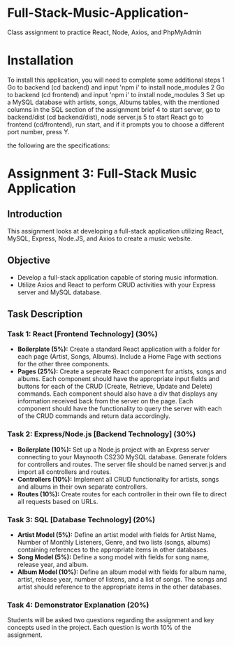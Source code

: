 # Full-Stack-Music-Application-
Class assignment to practice React, Node, Axios, and PhpMyAdmin

# Installation
To install this application, you will need to complete some additional steps
1 Go to backend (cd backend) and input 'npm i' to install node_modules
2 Go to backend (cd frontend) and input 'npm i' to install node_modules
3 Set up a MySQL database with artists, songs, Albums tables, with the mentioned columns in the SQL section of the assignment brief
4 to start server, go to backend/dist (cd backend/dist), node server.js
5 to start React go to frontend (cd/frontend), run start, and if it prompts you to choose a different port number, press Y.


the following are the specifications:
# Assignment 3: Full-Stack Music Application

## Introduction

This assignment looks at developing a full-stack application utilizing React, MySQL, Express, Node.JS, and Axios to create a music website.

## Objective

- Develop a full-stack application capable of storing music information.
- Utilize Axios and React to perform CRUD activities with your Express server and MySQL database.

## Task Description

### Task 1: React [Frontend Technology] (30%)

- **Boilerplate (5%):** Create a standard React application with a folder for each page (Artist, Songs, Albums). Include a Home Page with sections for the other three components.
- **Pages (25%):** Create a seperate React component for artists, songs and albums. Each component should have the appropriate input fields and buttons for each of the CRUD (Create, Retrieve, Update and Delete) commands. Each component should also have a div that displays any information received back from the server on the page. Each component should have the functionality to query the server with each of the CRUD commands and return data accordingly.

### Task 2: Express/Node.js [Backend Technology] (30%)

- **Boilerplate (10%):** Set up a Node.js project with an Express server connecting to your Maynooth CS230 MySQL database. Generate folders for controllers and routes. The server file should be named server.js and import all controllers and routes.
- **Controllers (10%):** Implement all CRUD functionality for artists, songs and albums in their own separate controllers.
- **Routes (10%):** Create routes for each controller in their own file to direct all requests based on URLs.

### Task 3: SQL [Database Technology] (20%)

- **Artist Model (5%):** Define an artist model with fields for Artist Name, Number of Monthly Listeners, Genre, and two lists (songs, albums) containing references to the appropriate items in other databases.
- **Song Model (5%):** Define a song model with fields for song name, release year, and album.
- **Album Model (10%):** Define an album model with fields for album name, artist, release year, number of listens, and a list of songs. The songs and artist should reference to the appropriate items in the other databases.

### Task 4: Demonstrator Explanation (20%)

Students will be asked two questions regarding the assignment and key concepts used in the project. Each question is worth 10% of the assignment.
